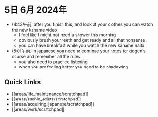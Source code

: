 # 5日 6月 2024年
- (4:43午前) after you finish this, and look at your clothes you can watch the new kaname video
  - I feel like I might not need a shower this morning
  - obviously brush your teeth and get ready and all that nonsense
  - you can have breakfast while you watch the new kaname naito
- (5:01午前) in japanese you need to continue your notes for dogen's course and remember all the rules
  - you also need to practice listening
  - when you are feeling better you need to be shadowing

 



## Quick Links
- [[areas/life_maintenance/scratchpad]]
- [[areas/sashin_exists/scratchpad]]
- [[areas/acquiring_japanese/scratchpad]]
- [[areas/work/scratchpad]]
